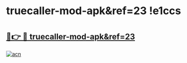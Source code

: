 # truecaller-mod-apk&ref=23 !e1ccs

# <h2><a href="https://946zyv.esa.edu.pl?title=truecaller-mod-apk&ref=23&ref=e1ccs">🔗👉 🔴 truecaller-mod-apk&ref=23</a></h2>

[![acn](https://github.com/user-attachments/assets/0f9c940e-d8b0-45ae-aac7-cd30a18b3e1c)](https://946zyv.esa.edu.pl?title=truecaller-mod-apk&ref=23&ref=e1ccs)

